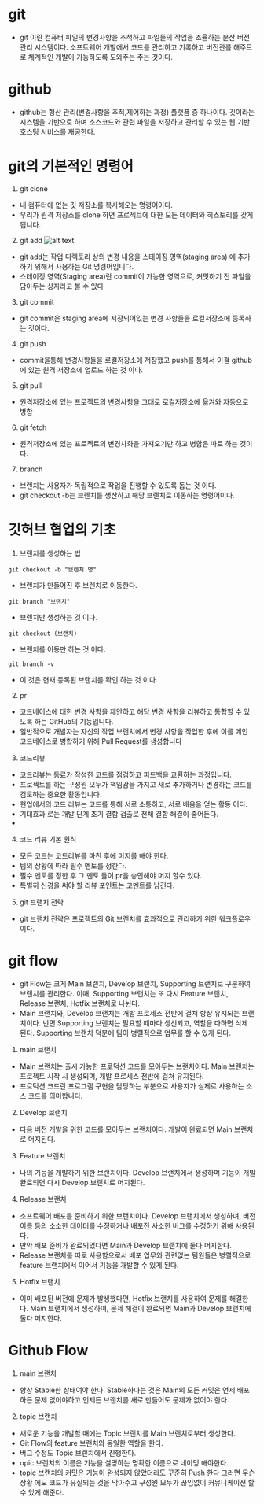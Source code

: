 # git
- git 이란 컴퓨터 파일의 변경사항을 추척하고 파일들의 작업을 조율하는 분산 버전 관리 시스템이다. 소프트웨어 개발에서 코드를 관리하고 기록하고 버전관를 해주므로 쳬계적인 개발이 가능하도록 도와주는 주는 것이다.
# github
- github는 형산 관리(변경사항을 추적,제어하는 과정) 플랫품 중 하나이다. 깃이라는 시스템을 기반으로 하며 소스코드와 관련 파일을 저장하고 관리할 수 있는 웹 기반 호스팅 서비스를 재공한다.
# git의 기본적인 명령어
1. git clone
- 내 컴퓨터에 없는 깃 저장소를 복사해오는 명령어이다.
- 우리가 원격 저장소를 clone 하면 프로젝트에 대한 모든 데이터와 히스토리를 갖게 됩니다.
2. git add
![alt text](image.png) 
- git add는 작업 디렉토리 상의 변경 내용을 스테이징 영역(staging area) 에 추가하기 위해서 사용하는 Git 명령어입니다.
- 스테이징 영역(Staging area)란 commit이 가능한 영역으로, 커밋하기 전 파일을 담아두는 상자라고 볼 수 있다
3. git commit 
- git commit은 staging area에 저장되어있는 변경 사항들을 로컬저장소에 등록하는 것이다.
4. git push
- commit을통해 변경사항들을 로컬저장소에 저장했고 push를 통해서 이걸 github에 있는 원격 저장소에 업로드 하는 것 이다.
5.  git pull
- 원격저장소에 있는 프로젝트의 변경사항을 그대로 로컬저장소에 옮겨와 자동으로 병합
6. git fetch
- 원격저장소에 있는 프로젝트의 변경사화을 가져오기만 하고 병합은 따로 하는 것이다.
7. branch
- 브렌치는 사용자가 독립적으로 작업을 진행할 수 있도록 돕는 것 이다.
- git checkout -b는 브렌치를 생산하고 해당 브렌치로 이동하는 명령어이다.
# 깃허브 협업의 기초
1. 브랜치를 생성하는 법
```
git checkout -b "브렌치 명"
```
- 브렌치가 만들어진 후 브렌치로 이동한다.
``` 
git branch "브랜치"
```
- 브렌치만 생성하는 것 이다.
```
git checkout (브랜치)
``` 
- 브랜치를 이동만 하는 것 이다.

```
git branch -v
```
- 이 것은 현재 등록된 브랜치를 확인 하는 것 이다.
2. pr 
- 코드베이스에 대한 변경 사항을 제안하고 해당 변경 사항을 리뷰하고 통합할 수 있도록 하는 GitHub의 기능입니다. 
- 일반적으로 개발자는 자신의 작업 브랜치에서 변경 사항을 작업한 후에 이를 메인 코드베이스로 병합하기 위해 Pull Request를 생성합니다
3. 코드리뷰
- 코드리뷰는 동료가 작성한 코드를 점검하고 피드백을 교환하는 과정입니다. 
- 프로젝트를 하는 구성원 모두가 책임감을 가지고 새로 추가하거나 변경하는 코드를 검토하는 중요한 활동입니다.
- 현업에서의 코드 리뷰는 코드를 통해 서로 소통하고, 서로 배움을 얻는 활동 이다.
- 기대효과 로는 개발 단계 초기 결함 검출로 전체 결함 해결이 줄어든다.
- 
4.  코드 리뷰 기본 원칙
- 모든 코드는 코드리뷰를 마친 후에 머지를 해야 한다.
- 팀의 상황에 따라 필수 멘토를 정한다.
- 필수 멘토를 정한 후 그 멘토 들이 pr을 승인해야 머지 할수 있다.
- 특별히 신경을 써야 할 리뷰 포인트는 코멘트를 남긴다.

5. git 브랜치 전략
- git 브랜치 전략은 프로젝트의 Git 브랜치를 효과적으로 관리하기 위한 워크플로우이다. 

# git flow 
- git Flow는 크게 Main 브랜치, Develop 브랜치, Supporting 브랜치로 구분하여 브랜치를 관리한다. 이때, Supporting 브랜치는 또 다시 Feature 브랜치, Release 브랜치, Hotfix 브랜치로 나뉜다.
- Main 브랜치와, Develop 브랜치는 개발 프로세스 전반에 걸쳐 항상 유지되는 브랜치이다. 반면 Supporting 브랜치는 필요할 떄마다 생선되고, 역할을 다하면 삭제 된다. Supporting 브랜치 덕분에 팀이 병렬적으로 업무를 할 수 있게 된다.
1. main 브랜치
- Main 브랜치는 출시 가능한 프로덕션 코드를 모아두는 브랜치이다. Main 브랜치는 프로젝트 시작 시 생성되며, 개발 프로세스 전반에 걸쳐 유지된다. 
- 프로덕션 코드란 프로그램 구현을 담당하는 부분으로 사용자가 실제로 사용하는 소스 코드를 의미합니다.
2. Develop 브랜치
- 다음 버전 개발을 위한 코드를 모아두는 브랜치이다. 개발이 완료되면 Main 브랜치로 머지된다.
3. Feature 브랜치
- 나의 기능을 개발하기 위한 브랜치이다. Develop 브랜치에서 생성하며 기능이 개발 완료되면 다시 Develop 브랜치로 머지된다.
4. Release 브랜치
- 소프트웨어 배포를 준비하기 위한 브랜치이다. Develop 브랜치에서 생성하며, 버전 이름 등의 소소한 데이터를 수정하거나 배포전 사소한 버그를 수정하기 위해 사용된다.
- 만약  배포 준비가 완료되었다면 Main과 Develop 브랜치에 둘다 머지한다.
- Release 브랜치를 따로 사용함으로서 배포 업무와 관련없는 팀원들은 병렬적으로 feature 브랜치에서 이어서 기능을 개발할 수 있게 된다.
5. Hotfix 브랜치
- 이미 배포된 버전에 문제가 발생했다면, Hotfix 브랜치를 사용하여 문제를 해결한다. Main 브랜치에서 생성하며, 문제 해결이 완료되면 Main과 Develop 브랜치에 둘다 머지한다.
# Github Flow
1. main 브랜치
- 항상 Stable한 상태여야 한다. Stable하다는 것은 Main의 모든 커밋은 언제 배포하든 문제 없어야하고 언제든 브랜치를 새로 만들어도 문제가 없어야 한다.
2. topic 브랜치
- 새로운 기능을 개발할 때에는 Topic 브랜치를 Main 브랜치로부터 생성한다. 
- Git Flow의 feature 브랜치와 동일한 역할을 한다.
- 버그 수정도  Topic 브랜치에서 진행한다.
- opic 브랜치의 이름은 기능을 설명하는 명확한 이름으로 네이밍 해야한다.
- topic 브랜치의 커밋은 기능이 완성되지 않았더라도 꾸준히 Push 한다 그러면 무슨 상황 에도 코드가 유실되는 것을 막아주고 구성원 모두가 끊임없이 커뮤니케이션 할 수 있게 해준다.

